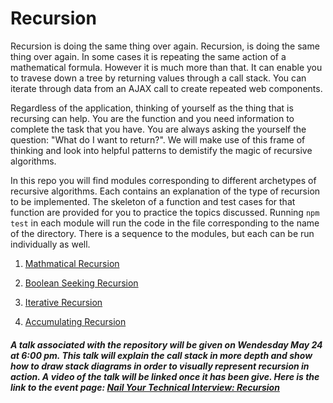 # Recursion

Recursion is doing the same thing over again. Recursion, is doing the same thing over again. In some cases it is repeating the same action of a mathematical formula. However it is much more than that. It can enable you to travese down a tree by returning values through a call stack. You can iterate through data from an AJAX call to create repeated web components. 

Regardless of the application, thinking of yourself as the thing that is recursing can help. You are the function and you need information to complete the task that you have. You are always asking the yourself the question: "What do I want to return?". We will make use of this frame of thinking and look into helpful patterns to demistify the magic of recursive algorithms.

In this repo you will find modules corresponding to different archetypes of recursive algorithms. Each contains an explanation of the type of recursion to be implemented. The skeleton of a function and test cases for that function are provided for you to practice the topics discussed. Running `npm test` in each module will run the code in the file corresponding to the name of the directory. There is a sequence to the modules, but each can be run individually as well. 


1) [Mathmatical Recursion](./m1_Mathematical_factorial)

2) [Boolean Seeking Recursion](./m2_BooleanSeeking_isaPalindrome)

3) [Iterative Recursion](./m3_IterativeCallback_reduce)

4) [Accumulating Recursion](./m4_Accumulating_map)

##### A talk associated with the repository will be given on Wendesday May 24 at 6:00 pm. This talk will explain the call stack in more depth and show how to draw stack diagrams in order to visually represent recursion in action. A video of the talk will be linked once it has been give. Here is the link to the event page: [Nail Your Technical Interview: Recursion](https://www.eventbrite.com/e/nail-your-technical-interview-recursion-tickets-34126501284)

    